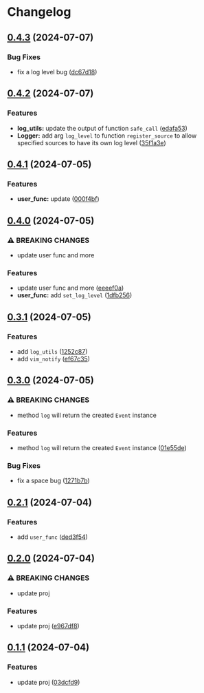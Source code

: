 # Changelog

## [0.4.3](https://github.com/jnpngshiii/logger.nvim/compare/v0.4.2...v0.4.3) (2024-07-07)


### Bug Fixes

* fix a log level bug ([dc67d18](https://github.com/jnpngshiii/logger.nvim/commit/dc67d1838edb05a237f01c8ba5d1b422224acd89))

## [0.4.2](https://github.com/jnpngshiii/logger.nvim/compare/v0.4.1...v0.4.2) (2024-07-07)


### Features

* **log_utils:** update the output of function `safe_call` ([edafa53](https://github.com/jnpngshiii/logger.nvim/commit/edafa5312871851e5c1a444a23d159dc29333b99))
* **Logger:** add arg `log_level` to function `register_source` to allow specified sources to have its own log level ([35f1a3e](https://github.com/jnpngshiii/logger.nvim/commit/35f1a3ea520a23ea16e8614239fbcd8ecfd83bc7))

## [0.4.1](https://github.com/jnpngshiii/logger.nvim/compare/v0.4.0...v0.4.1) (2024-07-05)


### Features

* **user_func:** update ([000f4bf](https://github.com/jnpngshiii/logger.nvim/commit/000f4bf1cfa30c1b780cd68984ee63f126f4671c))

## [0.4.0](https://github.com/jnpngshiii/logger.nvim/compare/v0.3.1...v0.4.0) (2024-07-05)


### ⚠ BREAKING CHANGES

* update user func and more

### Features

* update user func and more ([eeeef0a](https://github.com/jnpngshiii/logger.nvim/commit/eeeef0a6d61f3bd1710e87b6b2ec145934ccf282))
* **user_func:** add `set_log_level` ([1dfb256](https://github.com/jnpngshiii/logger.nvim/commit/1dfb256a27cade6190eed7e223f302f1e786773e))

## [0.3.1](https://github.com/jnpngshiii/logger.nvim/compare/v0.3.0...v0.3.1) (2024-07-05)


### Features

* add `log_utils` ([1252c87](https://github.com/jnpngshiii/logger.nvim/commit/1252c87a737b4c2b1ebc5f01079e15f9004226bd))
* add `vim_notify` ([ef67c35](https://github.com/jnpngshiii/logger.nvim/commit/ef67c35eed5104015fd49c3eda9dd3e66fb5c854))

## [0.3.0](https://github.com/jnpngshiii/logger.nvim/compare/v0.2.1...v0.3.0) (2024-07-05)


### ⚠ BREAKING CHANGES

* method `log` will return the created `Event` instance

### Features

* method `log` will return the created `Event` instance ([01e55de](https://github.com/jnpngshiii/logger.nvim/commit/01e55dee1c982677a41cae0434949bc748db63d5))


### Bug Fixes

* fix a space bug ([1271b7b](https://github.com/jnpngshiii/logger.nvim/commit/1271b7b711995d8522a3cc89e3491d36b8f988d6))

## [0.2.1](https://github.com/jnpngshiii/logger.nvim/compare/v0.2.0...v0.2.1) (2024-07-04)


### Features

* add `user_func` ([ded3f54](https://github.com/jnpngshiii/logger.nvim/commit/ded3f547a41d43120ada6e27d9d7eb8ff566c00a))

## [0.2.0](https://github.com/jnpngshiii/logger.nvim/compare/v0.1.1...v0.2.0) (2024-07-04)


### ⚠ BREAKING CHANGES

* update proj

### Features

* update proj ([e967df8](https://github.com/jnpngshiii/logger.nvim/commit/e967df8e01e728561802417caa202688423b5997))

## [0.1.1](https://github.com/jnpngshiii/logger.nvim/compare/v0.1.0...v0.1.1) (2024-07-04)


### Features

* update proj ([03dcfd9](https://github.com/jnpngshiii/logger.nvim/commit/03dcfd99cba6a6a4b7e5006732a309b0bf934429))
